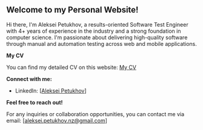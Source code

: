 ## Welcome to my Personal Website!

Hi there, I'm Aleksei Petukhov, a results-oriented Software Test Engineer with 4+ years of experience in the industry and a strong foundation in computer science. I'm passionate about delivering high-quality software through manual and automation testing across web and mobile applications.

**My CV**

You can find my detailed CV on this website: [My CV](path/to/) 

**Connect with me:**

* LinkedIn: [[Aleksei Petukhov](https://www.linkedin.com/in/aleksei-petukhov-606b4144/)]

**Feel free to reach out!**

For any inquiries or collaboration opportunities, you can contact me via email: [aleksei.petukhov.nz@gmail.com]

